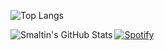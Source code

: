 ![Top Langs](https://github-readme-stats-4utbmtzzl-smaltin.vercel.app/api/top-langs/?username=Smaltin&count_private=true&layout=compact&hide_border=true&theme=gruvbox&langs_count=10&exclude_repo=github-readme-stats)

<img align="left" alt="Smaltin's GitHub Stats" src="https://github-readme-stats-4utbmtzzl-smaltin.vercel.app/api?username=Smaltin&include_all_commits=true&count_private=true&show_icons=true&hide_border=true&theme=gruvbox&exclude_repo=github-readme-stats"/>

[![Spotify](spotify-view-smaltin.vercel.app/api/spotify)](https://open.spotify.com/user/smaltin)
